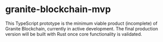 # granite-blockchain-mvp
This TypeScript prototype is the minimum viable product (incomplete) of Granite Blockchain, currently in active development. The final production version will be built with Rust once core functionality is validated.
